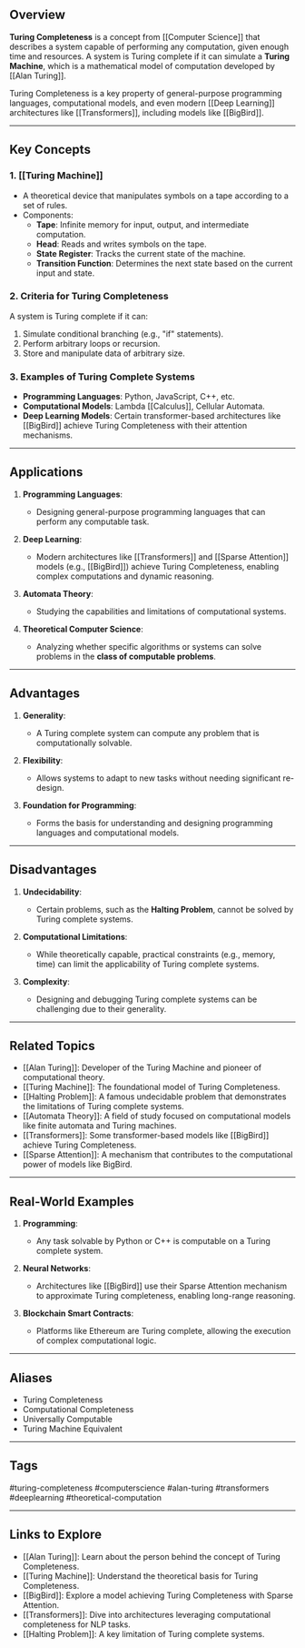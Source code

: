 ## Overview
**Turing Completeness** is a concept from [[Computer Science]] that describes a system capable of performing any computation, given enough time and resources. A system is Turing complete if it can simulate a **Turing Machine**, which is a mathematical model of computation developed by [[Alan Turing]].

Turing Completeness is a key property of general-purpose programming languages, computational models, and even modern [[Deep Learning]] architectures like [[Transformers]], including models like [[BigBird]].

---

## Key Concepts

### **1. [[Turing Machine]]**
- A theoretical device that manipulates symbols on a tape according to a set of rules.
- Components:
  - **Tape**: Infinite memory for input, output, and intermediate computation.
  - **Head**: Reads and writes symbols on the tape.
  - **State Register**: Tracks the current state of the machine.
  - **Transition Function**: Determines the next state based on the current input and state.

### **2. Criteria for Turing Completeness**
A system is Turing complete if it can:
1. Simulate conditional branching (e.g., "if" statements).
2. Perform arbitrary loops or recursion.
3. Store and manipulate data of arbitrary size.

### **3. Examples of Turing Complete Systems**
- **Programming Languages**: Python, JavaScript, C++, etc.
- **Computational Models**: Lambda [[Calculus]], Cellular Automata.
- **Deep Learning Models**: Certain transformer-based architectures like [[BigBird]] achieve Turing Completeness with their attention mechanisms.

---

## Applications

1. **Programming Languages**:
   - Designing general-purpose programming languages that can perform any computable task.

2. **Deep Learning**:
   - Modern architectures like [[Transformers]] and [[Sparse Attention]] models (e.g., [[BigBird]]) achieve Turing Completeness, enabling complex computations and dynamic reasoning.

3. **Automata Theory**:
   - Studying the capabilities and limitations of computational systems.

4. **Theoretical Computer Science**:
   - Analyzing whether specific algorithms or systems can solve problems in the **class of computable problems**.

---

## Advantages

1. **Generality**:
   - A Turing complete system can compute any problem that is computationally solvable.
   
2. **Flexibility**:
   - Allows systems to adapt to new tasks without needing significant re-design.

3. **Foundation for Programming**:
   - Forms the basis for understanding and designing programming languages and computational models.

---

## Disadvantages

1. **Undecidability**:
   - Certain problems, such as the **Halting Problem**, cannot be solved by Turing complete systems.

2. **Computational Limitations**:
   - While theoretically capable, practical constraints (e.g., memory, time) can limit the applicability of Turing complete systems.

3. **Complexity**:
   - Designing and debugging Turing complete systems can be challenging due to their generality.

---

## Related Topics

- [[Alan Turing]]: Developer of the Turing Machine and pioneer of computational theory.
- [[Turing Machine]]: The foundational model of Turing Completeness.
- [[Halting Problem]]: A famous undecidable problem that demonstrates the limitations of Turing complete systems.
- [[Automata Theory]]: A field of study focused on computational models like finite automata and Turing machines.
- [[Transformers]]: Some transformer-based models like [[BigBird]] achieve Turing Completeness.
- [[Sparse Attention]]: A mechanism that contributes to the computational power of models like BigBird.

---

## Real-World Examples

1. **Programming**:
   - Any task solvable by Python or C++ is computable on a Turing complete system.

2. **Neural Networks**:
   - Architectures like [[BigBird]] use their Sparse Attention mechanism to approximate Turing completeness, enabling long-range reasoning.

3. **Blockchain Smart Contracts**:
   - Platforms like Ethereum are Turing complete, allowing the execution of complex computational logic.

---

## Aliases
- Turing Completeness
- Computational Completeness
- Universally Computable
- Turing Machine Equivalent

---

## Tags
#turing-completeness #computerscience #alan-turing #transformers #deeplearning #theoretical-computation

---

## Links to Explore
- [[Alan Turing]]: Learn about the person behind the concept of Turing Completeness.
- [[Turing Machine]]: Understand the theoretical basis for Turing Completeness.
- [[BigBird]]: Explore a model achieving Turing Completeness with Sparse Attention.
- [[Transformers]]: Dive into architectures leveraging computational completeness for NLP tasks.
- [[Halting Problem]]: A key limitation of Turing complete systems.